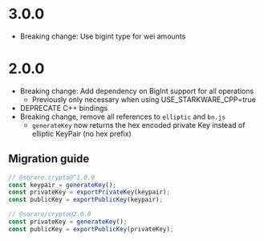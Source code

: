 # 3.0.0

- Breaking change: Use bigint type for wei amounts

# 2.0.0

- Breaking change: Add dependency on BigInt support for all operations
  - Previously only necessary when using USE_STARKWARE_CPP=true
- DEPRECATE C++ bindings
- Breaking change, remove all references to `elliptic` and `bn.js`
  - `generateKey` now returns the hex encoded private Key instead of elliptic KeyPair (no hex prefix)

## Migration guide

```js
// @sorare.crypto@^1.0.0
const keypair = generateKey();
const privateKey = exportPrivateKey(keypair);
const publicKey = exportPublicKey(keypair);

// @sorare/crypto@2.0.0
const privateKey = generateKey();
const publicKey = exportPublicKey(privateKey);
```
